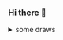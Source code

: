 ### Hi there 👋

<!--
Some maybe useful projects:

- [integral with steps, offline && fast && TeX Output](https://github.com/asukaminato0721/IntWithStepsOfTeXForm)
  - online choice https://www.integral-calculator.com/
  - wolfree alpha https://wolfreealpha.gitlab.io/
- [GeoGebra manual](https://github.com/asukaminato0721/GGB2MMA)
- [Sympy with examples](https://github.com/asukaminato0721/PyF1)
- [GeoGebra function table](https://github.com/asukaminato0721/GGB2MMA)
- [Auto generate srt offline with whisper.cpp](https://github.com/asukaminato0721/autosrt)
  - online choice https://huggingface.co/spaces/sanchit-gandhi/whisper-jax

<details>
    <summary>I use, I PR</summary>
    p5.js, p5.ts(maintainer), fish-shell, ggml, ctool, sympy...
</details>


Here are some ideas to get you started:

- 🌱 I am currently looking for job.

- 🔭 I’m currently working on ...
- 👯 I’m looking to collaborate on ...
- 🤔 I’m looking for help with ...
- 😄 Pronouns: ...
- ⚡ Fun fact: ...
- 💬 Ask me about GeoGebra


🌟 **My Skills**  

OS ![](https://img.shields.io/badge/-ArchLinux-3e74a2?style=flat-square&logo=ArchLinux&logoColor=fff)
![](https://img.shields.io/badge/-Kubuntu-3e74a2?style=flat-square&logo=Kubuntu&logoColor=fff)
![](https://img.shields.io/badge/-Debian-3e74a2?style=flat-square&logo=Debian&logoColor=fff)

Editor ![](https://img.shields.io/badge/-VisualStudioCode-3e74a2?style=flat-square&logo=VisualStudioCode&logoColor=fff)
![](https://img.shields.io/badge/-Neovim-3e74a2?style=flat-square&logo=Neovim&logoColor=fff)

Language ![](https://img.shields.io/badge/-TypeScript-3e74a2?style=flat-square&logo=TypeScript&logoColor=fff)
![](https://img.shields.io/badge/-React-3e74a2?style=flat-square&logo=React&logoColor=fff)
![](https://img.shields.io/badge/-JavaScript-3e74a2?style=flat-square&logo=JavaScript&logoColor=fff)
![](https://img.shields.io/badge/-Svelte-3e74a2?style=flat-square&logo=Svelte&logoColor=fff)
![](https://img.shields.io/badge/-Python-3e74a2?style=flat-square&logo=Python&logoColor=fff)
![](https://img.shields.io/badge/-Mathematica-3e74a2?style=flat-square&logo=Wolfram&logoColor=fff)
![](https://img.shields.io/badge/-C%2B%2B-3e74a2?style=flat-square&logo=C%2B%2B&logoColor=fff)
![](https://img.shields.io/badge/-C-3e74a2?style=flat-square&logo=C&logoColor=fff)
![](https://img.shields.io/badge/-Rust-3e74a2?style=flat-square&logo=Rust&logoColor=fff)

<!--![](https://img.shields.io/badge/-CSS3-3e74a2?style=flat-square&logo=CSS3&logoColor=fff)
<!--
-->



<details><summary>some draws</summary>

Currently playing with https://editor.p5js.org/AsukaMinato/sketches

| | | | |
|-|-|-|-|
|![image](https://github.com/user-attachments/assets/1c9c168c-41f6-44f8-9f04-4b658b444e36)|![image](https://github.com/user-attachments/assets/16109146-0f41-4c5b-b0ec-025259b7660b) | ![6 SDOR@_SX3H13@}E3$WB9D](https://github.com/user-attachments/assets/b5f3ea3a-54c5-4ecb-b897-ed220a4aea6e)  | |
|https://editor.p5js.org/AsukaMinato/full/6-UtbDpor| https://editor.p5js.org/AsukaMinato/full/aVIj5_UCq | https://editor.p5js.org/AsukaMinato/full/H58elev_9 | | |


||||||||
|-|-|-|-|-|-|-|
![image](https://github.com/asukaminato0721/asukaminato0721/assets/30024051/ecca0ced-2f84-4a46-ad98-1db1e684cf0a)|![image](https://github.com/asukaminato0721/asukaminato0721/assets/30024051/e7e1af0f-8216-4fcc-96e9-ea81c21f10d1)|![image](https://github.com/asukaminato0721/asukaminato0721/assets/30024051/340b85c8-9a48-4c75-95cd-f32318d58dcb)|
|https://editor.p5js.org/AsukaMinato/full/u1A4W1dDi|https://editor.p5js.org/AsukaMinato/full/5VOWIkeNt|https://editor.p5js.org/AsukaMinato/full/hMPzl5SYW||||
|![image](https://user-images.githubusercontent.com/30024051/227753060-d9db53e7-7516-4ca9-b96c-25c5abbf1309.png)| ![[image](https://editor.p5js.org/AsukaMinato/full/bH_LRJpdp)](https://user-images.githubusercontent.com/30024051/208925839-7ea8fa01-6b19-44c7-a277-f875bc9c18e9.png) | ![image](https://user-images.githubusercontent.com/30024051/208926845-8bd30945-aea6-48d5-9750-5e7cec318e1a.png) |  ![image](https://user-images.githubusercontent.com/30024051/208927651-28245c85-b092-461a-9976-f68d64c3c418.png) | ![image](https://user-images.githubusercontent.com/30024051/208927971-a3d9a1df-f100-46c8-82d2-2d5bba1cefba.png)|
|https://editor.p5js.org/AsukaMinato/full/wqmOaXM7N|      https://editor.p5js.org/AsukaMinato/full/bH_LRJpdp                 |                      https://editor.p5js.org/AsukaMinato/full/EQl9Z4QG4            |  https://editor.p5js.org/AsukaMinato/full/vDg-xtCcF   |https://editor.p5js.org/AsukaMinato/full/WaGzOmWxc|

</details>

<!-- <p align="center"> 
  Visitor count<br>
  <img src="https://profile-counter.glitch.me/asukaminato0721/count.svg" />
</p> 

The aur package I maintained: https://aur.archlinux.org/packages?K=AsukaMinato&SeB=m&O=0&SB=v&SO=d
